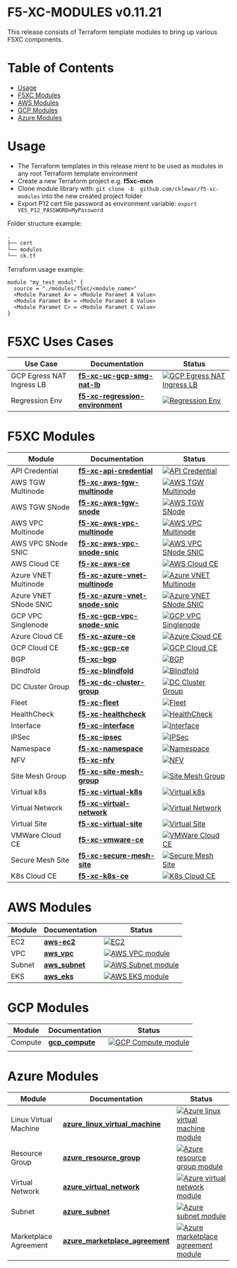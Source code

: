 # F5-XC-MODULES v0.11.21

This release consists of Terraform template modules to bring up various F5XC components.

# Table of Contents

- [Usage](#usage)
- [F5XC Modules](#f5xc-modules)
- [AWS Modules](#aws-modules)
- [GCP Modules](#gcp-modules)
- [Azure Modules](#azure-modules)

# Usage

- The Terraform templates in this release ment to be used as modules in any root Terraform template environment
- Create a new Terraform project e.g. __f5xc-mcn__
- Clone module library with: `git clone -b  github.com/cklewar/f5-xc-modules` into the new created project folder
- Export P12 cert file password as environment variable: `export VES_P12_PASSWORD=MyPassword`

Folder structure example:

```bash
.
├── cert
└── modules
└── ck.tf
```

Terraform usage example:

```hcl
module "my_test_modul" {
  source = "./modules/f5xc/<module_name>"
  <Module Paramet A> = <Module Paramet A Value>
  <Module Paramet B> = <Module Paramet B Value>
  <Module Paramet C> = <Module Paramet C Value>
}
```

# F5XC Uses Cases

| Use Case                | Documentation               | Status                                                                                                                                                                                                                                                                          |
|-------------------------|-----------------------------|---------------------------------------------------------------------------------------------------------------------------------------------------------------------------------------------------------------------------------------------------------------------------------|
| GCP Egress NAT Ingress LB | **[f5-xc-uc-gcp-smg-nat-lb](https://github.com/cklewar/f5-xc-uc-gcp-smg-nat-lb)** | [![GCP Egress NAT Ingress LB](https://github.com/cklewar/f5-xc-uc-gcp-smg-nat-lb/actions/workflows/module_v0_11_18.yml/badge.svg?branch=0.11.18)](https://github.com/cklewar/f5-xc-uc-gcp-smg-nat-lb/actions/workflows/module_v0_11_18.yml) |
| Regression Env | **[f5-xc-regression-environment](https://github.com/cklewar/f5-xc-regression-environment)** | [![Regression Env](https://github.com/cklewar/f5-xc-regression-environment/actions/workflows/module_v0_11_18.yml/badge.svg?branch=0.11.18)](https://github.com/cklewar/f5-xc-regression-environment/actions/workflows/module_v0_11_18.yml) |

# F5XC Modules

| Module                             | Documentation         | Status                                                                                                                                         |
|------------------------------------|-----------------------|------------------------------------------------------------------------------------------------------------------------------------------------|
| API Credential | **[f5-xc-api-credential](https://github.com/cklewar/f5-xc-api-credential)** | [![API Credential](https://github.com/cklewar/f5-xc-api-credential/actions/workflows/module_v0_11_21.yml/badge.svg?branch=0.11.21)](https://github.com/cklewar/f5-xc-api-credential/actions/workflows/module_v0_11_21.yml) |
| AWS TGW Multinode | **[f5-xc-aws-tgw-multinode](https://github.com/cklewar/f5-xc-aws-tgw-multinode)** | [![AWS TGW Multinode](https://github.com/cklewar/f5-xc-aws-tgw-multinode/actions/workflows/module_v0_11_21.yml/badge.svg?branch=0.11.21)](https://github.com/cklewar/f5-xc-aws-tgw-multinode/actions/workflows/module_v0_11_21.yml) |
| AWS TGW SNode | **[f5-xc-aws-tgw-snode](https://github.com/cklewar/f5-xc-aws-tgw-snode)** | [![AWS TGW SNode](https://github.com/cklewar/f5-xc-aws-tgw-snode/actions/workflows/module_v0_11_21.yml/badge.svg?branch=0.11.21)](https://github.com/cklewar/f5-xc-aws-tgw-snode/actions/workflows/module_v0_11_21.yml) |
| AWS VPC Multinode | **[f5-xc-aws-vpc-multinode](https://github.com/cklewar/f5-xc-aws-vpc-multinode)** | [![AWS VPC Multinode](https://github.com/cklewar/f5-xc-aws-vpc-multinode/actions/workflows/module_v0_11_21.yml/badge.svg?branch=0.11.21)](https://github.com/cklewar/f5-xc-aws-vpc-multinode/actions/workflows/module_v0_11_21.yml) |
| AWS VPC SNode SNIC | **[f5-xc-aws-vpc-snode-snic](https://github.com/cklewar/f5-xc-aws-vpc-snode-snic)** | [![AWS VPC SNode SNIC](https://github.com/cklewar/f5-xc-aws-vpc-snode-snic/actions/workflows/module_v0_11_21.yml/badge.svg?branch=0.11.21)](https://github.com/cklewar/f5-xc-aws-vpc-snode-snic/actions/workflows/module_v0_11_21.yml) |
| AWS Cloud CE | **[f5-xc-aws-ce](https://github.com/cklewar/f5-xc-aws-ce)** | [![AWS Cloud CE](https://github.com/cklewar/f5-xc-aws-ce/actions/workflows/module_v0_11_21.yml/badge.svg?branch=0.11.21)](https://github.com/cklewar/f5-xc-aws-ce/actions/workflows/module_v0_11_21.yml) |
| Azure VNET Multinode | **[f5-xc-azure-vnet-multinode](https://github.com/cklewar/f5-xc-azure-vnet-multinode)** | [![Azure VNET Multinode](https://github.com/cklewar/f5-xc-azure-vnet-multinode/actions/workflows/module_v0_11_21.yml/badge.svg?branch=0.11.21)](https://github.com/cklewar/f5-xc-azure-vnet-multinode/actions/workflows/module_v0_11_21.yml) |
| Azure VNET SNode SNIC | **[f5-xc-azure-vnet-snode-snic](https://github.com/cklewar/f5-xc-azure-vnet-snode-snic)** | [![Azure VNET SNode SNIC](https://github.com/cklewar/f5-xc-azure-vnet-snode-snic/actions/workflows/module_v0_11_21.yml/badge.svg?branch=0.11.21)](https://github.com/cklewar/f5-xc-azure-vnet-snode-snic/actions/workflows/module_v0_11_21.yml) |
| GCP VPC Singlenode | **[f5-xc-gcp-vpc-snode-snic](https://github.com/cklewar/f5-xc-gcp-vpc-snode-snic)** | [![GCP VPC Singlenode](https://github.com/cklewar/f5-xc-gcp-vpc-snode-snic/actions/workflows/module_v0_11_21.yml/badge.svg?branch=0.11.21)](https://github.com/cklewar/f5-xc-gcp-vpc-snode-snic/actions/workflows/module_v0_11_21.yml) |
| Azure Cloud CE | **[f5-xc-azure-ce](https://github.com/cklewar/f5-xc-azure-ce)** | [![Azure Cloud CE](https://github.com/cklewar/f5-xc-azure-ce/actions/workflows/module_vmain.yml/badge.svg?branch=main)](https://github.com/cklewar/f5-xc-azure-ce/actions/workflows/module_vmain.yml) |
| GCP Cloud CE | **[f5-xc-gcp-ce](https://github.com/cklewar/f5-xc-gcp-ce)** | [![GCP Cloud CE](https://github.com/cklewar/f5-xc-gcp-ce/actions/workflows/module_v0_11_21.yml/badge.svg?branch=0.11.21)](https://github.com/cklewar/f5-xc-gcp-ce/actions/workflows/module_v0_11_21.yml) |
| BGP | **[f5-xc-bgp](https://github.com/cklewar/f5-xc-bgp)** | [![BGP](https://github.com/cklewar/f5-xc-bgp/actions/workflows/module_v0_11_21.yml/badge.svg?branch=0.11.21)](https://github.com/cklewar/f5-xc-bgp/actions/workflows/module_v0_11_21.yml) |
| Blindfold | **[f5-xc-blindfold](https://github.com/cklewar/f5-xc-blindfold)** | [![Blindfold](https://github.com/cklewar/f5-xc-blindfold/actions/workflows/module_v0_11_21.yml/badge.svg?branch=0.11.21)](https://github.com/cklewar/f5-xc-blindfold/actions/workflows/module_v0_11_21.yml) |
| DC Cluster Group | **[f5-xc-dc-cluster-group](https://github.com/cklewar/f5-xc-dc-cluster-group)** | [![DC Cluster Group](https://github.com/cklewar/f5-xc-dc-cluster-group/actions/workflows/module_v0_11_21.yml/badge.svg?branch=0.11.21)](https://github.com/cklewar/f5-xc-dc-cluster-group/actions/workflows/module_v0_11_21.yml) |
| Fleet | **[f5-xc-fleet](https://github.com/cklewar/f5-xc-fleet)** | [![Fleet](https://github.com/cklewar/f5-xc-fleet/actions/workflows/module_v0_11_21.yml/badge.svg?branch=0.11.21)](https://github.com/cklewar/f5-xc-fleet/actions/workflows/module_v0_11_21.yml) |
| HealthCheck | **[f5-xc-healthcheck](https://github.com/cklewar/f5-xc-healthcheck)** | [![HealthCheck](https://github.com/cklewar/f5-xc-healthcheck/actions/workflows/module_v0_11_21.yml/badge.svg?branch=0.11.21)](https://github.com/cklewar/f5-xc-healthcheck/actions/workflows/module_v0_11_21.yml) |
| Interface | **[f5-xc-interface](https://github.com/cklewar/f5-xc-interface)** | [![Interface](https://github.com/cklewar/f5-xc-interface/actions/workflows/module_v0_11_21.yml/badge.svg?branch=0.11.21)](https://github.com/cklewar/f5-xc-interface/actions/workflows/module_v0_11_21.yml) |
| IPSec | **[f5-xc-ipsec](https://github.com/cklewar/f5-xc-ipsec)** | [![IPSec](https://github.com/cklewar/f5-xc-ipsec/actions/workflows/module_v0_11_21.yml/badge.svg?branch=0.11.21)](https://github.com/cklewar/f5-xc-ipsec/actions/workflows/module_v0_11_21.yml) |
| Namespace | **[f5-xc-namespace](https://github.com/cklewar/f5-xc-namespace)** | [![Namespace](https://github.com/cklewar/f5-xc-namespace/actions/workflows/module_v0_11_21.yml/badge.svg?branch=0.11.21)](https://github.com/cklewar/f5-xc-namespace/actions/workflows/module_v0_11_21.yml) |
| NFV | **[f5-xc-nfv](https://github.com/cklewar/f5-xc-nfv)** | [![NFV](https://github.com/cklewar/f5-xc-nfv/actions/workflows/module_v0_11_21.yml/badge.svg?branch=0.11.21)](https://github.com/cklewar/f5-xc-nfv/actions/workflows/module_v0_11_21.yml) |
| Site Mesh Group | **[f5-xc-site-mesh-group](https://github.com/cklewar/f5-xc-site-mesh-group)** | [![Site Mesh Group](https://github.com/cklewar/f5-xc-site-mesh-group/actions/workflows/module_v0_11_21.yml/badge.svg?branch=0.11.21)](https://github.com/cklewar/f5-xc-site-mesh-group/actions/workflows/module_v0_11_21.yml) |
| Virtual k8s | **[f5-xc-virtual-k8s](https://github.com/cklewar/f5-xc-virtual-k8s)** | [![Virtual k8s](https://github.com/cklewar/f5-xc-virtual-k8s/actions/workflows/module_v0_11_21.yml/badge.svg?branch=0.11.21)](https://github.com/cklewar/f5-xc-virtual-k8s/actions/workflows/module_v0_11_21.yml) |
| Virtual Network | **[f5-xc-virtual-network](https://github.com/cklewar/f5-xc-virtual-network)** | [![Virtual Network](https://github.com/cklewar/f5-xc-virtual-network/actions/workflows/module_v0_11_21.yml/badge.svg?branch=0.11.21)](https://github.com/cklewar/f5-xc-virtual-network/actions/workflows/module_v0_11_21.yml) |
| Virtual Site | **[f5-xc-virtual-site](https://github.com/cklewar/f5-xc-virtual-site)** | [![Virtual Site](https://github.com/cklewar/f5-xc-virtual-site/actions/workflows/module_v0_11_21.yml/badge.svg?branch=0.11.21)](https://github.com/cklewar/f5-xc-virtual-site/actions/workflows/module_v0_11_21.yml) |
| VMWare Cloud CE | **[f5-xc-vmware-ce](https://github.com/cklewar/f5-xc-vmware-ce)** | [![VMWare Cloud CE](https://github.com/cklewar/f5-xc-vmware-ce/actions/workflows/module_v0_11_21.yml/badge.svg?branch=0.11.21)](https://github.com/cklewar/f5-xc-vmware-ce/actions/workflows/module_v0_11_21.yml) |
| Secure Mesh Site | **[f5-xc-secure-mesh-site](https://github.com/cklewar/f5-xc-secure-mesh-site)** | [![Secure Mesh Site](https://github.com/cklewar/f5-xc-secure-mesh-site/actions/workflows/module_v0_11_21.yml/badge.svg?branch=0.11.21)](https://github.com/cklewar/f5-xc-secure-mesh-site/actions/workflows/module_v0_11_21.yml) |
| K8s Cloud CE | **[f5-xc-k8s-ce](https://github.com/cklewar/f5-xc-k8s-ce)** | [![K8s Cloud CE](https://github.com/cklewar/f5-xc-k8s-ce/actions/workflows/module_v0_11_21.yml/badge.svg?branch=0.11.21)](https://github.com/cklewar/f5-xc-k8s-ce/actions/workflows/module_v0_11_21.yml) |

# AWS Modules

| Module | Documentation                                           | Status                                                                                                                                                                                          |
|--------|---------------------------------------------------------|-------------------------------------------------------------------------------------------------------------------------------------------------------------------------------------------------|
| EC2 | **[aws-ec2](https://github.com/cklewar/aws-ec2)** | [![EC2](https://github.com/cklewar/aws-ec2/actions/workflows/module_v0_11_21.yml/badge.svg?branch=0.11.21)](https://github.com/cklewar/aws-ec2/actions/workflows/module_v0_11_21.yml) |
| VPC    | **[aws_vpc](https://github.com/cklewar/aws-vpc)**       | [![AWS VPC module](https://github.com/cklewar/aws-vpc/actions/workflows/module_test.yml/badge.svg)](https://github.com/cklewar/aws-vpc/actions/workflows/module_test.yml)                       |
| Subnet | **[aws_subnet](https://github.com/cklewar/aws-subnet)** | [![AWS Subnet module](https://github.com/cklewar/aws-subnets/actions/workflows/module_test.yml/badge.svg)](https://github.com/cklewar/aws-subnets/actions/workflows/module_test.yml)            |
| EKS    | **[aws_eks](https://github.com/cklewar/aws-eks)**       | [![AWS EKS module](https://github.com/cklewar/aws-eks/actions/workflows/module_test.yml/badge.svg?release=main)](https://github.com/cklewar/aws-eks/actions/workflows/module_test.yml)           |

# GCP Modules

| Module  | Documentation                                              | Status                                                                                                                                                                                             |
|---------|------------------------------------------------------------|----------------------------------------------------------------------------------------------------------------------------------------------------------------------------------------------------|
| Compute | **[gcp_compute](https://github.com/cklewar/gcp-compute/)** | [![GCP Compute module](https://github.com/cklewar/gcp-compute/actions/workflows/module_test.yml/badge.svg?release=main)](https://github.com/cklewar/gcp-compute/actions/workflows/module_test.yml)  |
|         |                                                            |                                                                                                                                                                                                    |

# Azure Modules

| Module                | Documentation                                                                              | Status                                                                                                                                                                                                                                            |
|-----------------------|--------------------------------------------------------------------------------------------|---------------------------------------------------------------------------------------------------------------------------------------------------------------------------------------------------------------------------------------------------|
| Linux Virtual Machine | **[azure_linux_virtual_machine](https://github.com/cklewar/azure-linux-virtual-machine/)** | [![Azure linux virtual machine module](https://github.com/cklewar/azure-linux-virtual-machine/actions/workflows/module_test.yml/badge.svg?release=main)](https://github.com/cklewar/azure-linux-virtual-machine/actions/workflows/module_test.yml) |
| Resource Group        | **[azure_resource_group](https://github.com/cklewar/azure-resource-group )**               | [![Azure resource group module](https://github.com/cklewar/azure-resource-group/actions/workflows/module_test.yml/badge.svg?release=main)](https://github.com/cklewar/azure-resource-group/actions/workflows/module_test.yml)                      |
| Virtual Network       | **[azure_virtual_network](https://github.com/cklewar/azure-virtual-network/)**             | [![Azure virtual network module](https://github.com/cklewar/azure-virtual-network/actions/workflows/module_test.yml/badge.svg?release=main)](https://github.com/cklewar/azure-virtual-network/actions/workflows/module_test.yml)                   |
| Subnet                | **[azure_subnet](https://github.com/cklewar/azure-subnet )**                               | [![Azure subnet module](https://github.com/cklewar/azure-subnet/actions/workflows/module_test.yml/badge.svg?release=main)](https://github.com/cklewar/azure-subnet/actions/workflows/module_test.yml)                                              |
| Marketplace Agreement | **[azure_marketplace_agreement](https://github.com/cklewar/azure-marketplace-agreement/)** | [![Azure marketplace agreement module](https://github.com/cklewar/azure-marketplace-agreement/actions/workflows/module_test.yml/badge.svg)](https://github.com/cklewar/azure-marketplace-agreement/actions/workflows/module_test.yml)             |
